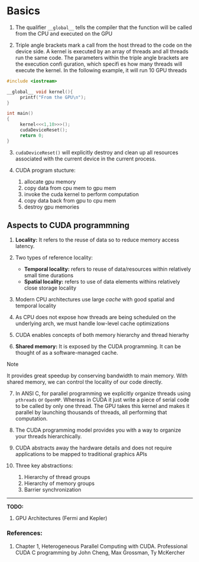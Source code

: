 # Basics

1. The qualifier `__global__` tells the compiler that the function will be called from the CPU and executed on the GPU

2. Triple angle brackets mark a call from the host thread to the code on the device side. A kernel is executed by an array of threads and all threads run the same code. The parameters within the triple angle brackets are the execution confi guration, which specifi es how many threads will execute the kernel. In the following example, it will run 10 GPU threads

```c
#include <iostream>

__global__ void kernel(){
     printf("From the GPU\n");
}

int main()
{
     kernel<<<1,10>>>();
     cudaDeviceReset();
     return 0;
}
```

3. `cudaDeviceReset()` will explicitly destroy and clean up all resources associated with
the current device in the current process.

4. CUDA program stucture:
     1. allocate gpu memory
     2. copy data from cpu mem to gpu mem
     3. invoke the cuda kernel to perform computation
     4. copy data back from gpu to cpu mem
     5. destroy gpu memories

## Aspects to CUDA programmning

1. **Locality:** It refers to the reuse of data so to reduce memory access latency. 

2. Two types of reference locality:
     - **Temporal locality:** refers to reuse of data/resources within relatively small time durations
     - **Spatial locality:** refers to use of data elements withins relatively close storage locality

3. Modern CPU architectures use large *cache* with good spatial and temporal locality

4. As CPU does not expose how threads are being scheduled on the underlying arch, we must handle low-level cache optimizations

5. CUDA enables concepts of both memory hierarchy and thread hierarhy

6. **Shared memory:** It is exposed by the CUDA programming. It can be thought of as a software-managed cache.

> [!NOTE]
>It provides great speedup by conserving bandwidth to main memory. With shared memory, we can control the locality of our code directly.

7. In ANSI C, for parallel programming we explicitly organize threads using `pthreads` or `OpenMP`. Whereas in CUDA it just write a piece of serial code to be called by only one thread. The GPU takes this kernel and makes it parallel by launching thousands of threads, all performing that computation.

8. The CUDA programming model provides you with a way to organize your threads 
hierarchically.

9. CUDA abstracts away the hardware details and does not require applications to be mapped to traditional graphics APIs

10. Three key abstractions: 
     1. Hierarchy of thread groups
     2. Hierarchy of memory groups
     3. Barrier synchronization

---

**TODO:**
1. GPU Architectures (Fermi and Kepler)

### References: 

1. Chapter 1, Heterogeneous Parallel Computing with CUDA. Professional CUDA C programming by John Cheng, Max Grossman, Ty McKercher